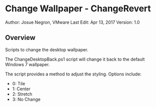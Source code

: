 # Change Wallpaper - ChangeRevert

Author: Josue Negron, VMware
Last Edit: Apr 13, 2017
Version: 1.0

## Overview
<!-- Summary Start -->
Scripts to change the desktop wallpaper.
<!-- Summary End -->

The ChangeDesktopBack.ps1 script will change it back to the default Windows 7 wallpaper.

The script provides a method to adjust the styling. Options include: 

- 0: Tile 
- 1: Center 
- 2: Stretch 
- 3: No Change
